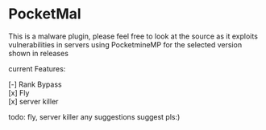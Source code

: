 # PocketMal
This is a malware plugin, please feel free to look at the source as it exploits vulnerabilities in servers using PocketmineMP for the selected version shown in releases

current Features:

[-] Rank Bypass <br>
[x] Fly <br>
[x] server killer <br>

todo: 
fly, server killer
any suggestions suggest pls:)
